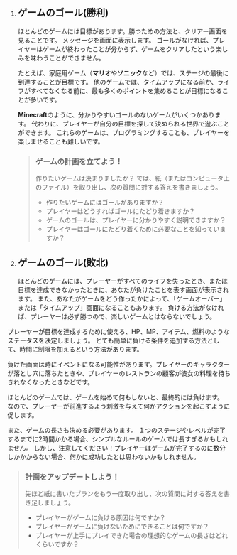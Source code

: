 1. ## ゲームのゴール\(勝利\)

   ほとんどのゲームには目標があります。勝つための方法と、クリアー画面を見ることです。 メッセージを画面に表示します。 ゴールがなければ、プレイヤーはゲームが終わったことが分からず、ゲームをクリアしたという楽しみを味わうことができません。

   たとえば、家庭用ゲーム（**マリオ**や**ソニック**など）では、ステージの最後に到達することが目標です。 他のゲームでは、タイムアップになる前か、ライフがすべてなくなる前に、最も多くのポイントを集めることが目標になることが多いです。

   **Minecraft**のように、分かりやすいゴールのないゲームがいくつかあります。 代わりに、プレイヤーが自分の目標を探して決められる世界で遊ぶことができます。 これらのゲームは、プログラミングすることも、プレイヤーを楽しませることも難しいです。

   > ### ゲームの計画を立てよう！
   >
   > 作りたいゲームは決まりましたか？ では、紙（またはコンピュータ上のファイル）を取り出し、次の質問に対する答えを書きましょう。
   >
   > * 作りたいゲームにはゴールがありますか？
   > * プレイヤーはどうすればゴールにたどり着きますか？
   > * ゲームのゴールは、プレイヤーに分かりやすく説明できますか？
   > * プレイヤーはゴールにたどり着くために必要なことを知っていますか？

2. ## ゲームのゴール\(敗北\)

   ほとんどのゲームには、プレーヤーがすべてのライフを失ったとき、または目標を達成できなかったときに、あなたが負けたことを表す画面が表示されます。 また、あなたがゲームをどう作ったかによって、「ゲームオーバー」または「タイムアップ」画面になることもあります。 負ける方法がなければ、プレーヤーは必ず勝つので、楽しいゲームとはならないでしょう。

プレーヤーが目標を達成するために使える、HP、MP、アイテム、燃料のようなステータスを決定しましょう。 とても簡単に負ける条件を追加する方法として、時間に制限を加えるという方法があります。

負けた画面は時にイベントになる可能性があります。プレイヤーのキャラクターが落とし穴に落ちたときや、プレイヤーのレストランの顧客が彼女の料理を待ちきれなくなったときなどです。

ほとんどのゲームでは、ゲームを始めて何もしないと、最終的には負けます。 なので、プレーヤーが前進するよう刺激を与えて何かアクションを起こすように促します。

また、ゲームの長さも決める必要があります。 １つのステージやレベルが完了するまでに2時間かかる場合、シンプルなルールのゲームでは長すぎるかもしれません。 しかし、注意してください！プレイヤーはゲームが完了するのに数分しかかからない場合、何かに成功したとは思わないかもしれません。

> ### 計画をアップデートしよう！
>
> 先ほど紙に書いたプランをもう一度取り出し、次の質問に対する答えを書き足しましょう。
>
> * プレイヤーがゲームに負ける原因は何ですか？
> * プレイヤーがゲームに負けないためにできることは何ですか？
> * プレイヤーが上手にプレイできた場合の理想的なゲームの長さはどれくらいですか？



